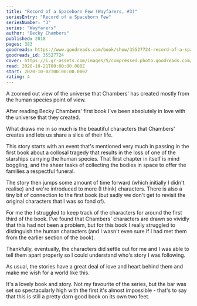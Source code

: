 ```yaml
---
title: "Record of a Spaceborn Few (Wayfarers, #3)"
seriesEntry: "Record of a Spaceborn Few"
seriesNumber: "3"
series: "Wayfarers"
author: "Becky Chambers"
published: 2018
pages: 383
goodreads: https://www.goodreads.com/book/show/35527724-record-of-a-spaceborn-few
goodreads_id: 35527724
cover: https://i.gr-assets.com/images/S/compressed.photo.goodreads.com/books/1516968507l/35527724._SX315_.jpg
read: 2020-10-21T00:00:00.000Z
start: 2020-10-02T00:00:00.000Z
rating: 4
---
```


A zoomed out view of the universe that Chambers' has created mostly from the human species point of view.

After reading Becky Chambers' first book I've been absolutely in love with the universe that they created.

What draws me in so much is the beautiful characters that Chambers' creates and lets us share a slice of their life.

This story starts with an event that's mentioned very much in passing in the first book about a collosal tragedy that results in the loss of one of the starships carrying the human species. That first chapter in itself is mind boggling, and the sheer tasks of collecting the bodies in space to offer the families a respectful funeral.

The story then jumps some amount of time forward (which initially I didn't realise) and we're introduced to more (I think) characters. There is also a tiny bit of connection to the first book (but sadly we don't get to revisit the original characters that I was so fond of).

For me the I struggled to keep track of the characters for around the first third of the book. I've found that Chambers' characters are drawn so vividly that this had not been a problem, but for this book I really struggled to distinguish the human characters (and I wasn't even sure if I had met them from the earlier section of the book).

Thankfully, eventually, the characters did settle out for me and I was able to tell them apart properly so I could understand who's story I was following.

As usual, the stories have a great deal of love and heart behind them and make me wish for a world like this.

It's a lovely book and story. Not my favourite of the series, but the bar was set so spectacularly high with the first it's almost impossible - that's to say that this is still a pretty darn good book on its own two feet.
